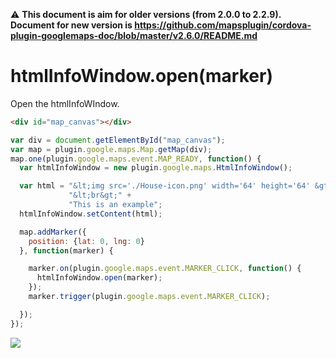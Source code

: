 :warning: **This document is aim for older versions (from 2.0.0 to 2.2.9).
Document for new version is https://github.com/mapsplugin/cordova-plugin-googlemaps-doc/blob/master/v2.6.0/README.md**

# htmlInfoWindow.open(marker)

Open the htmlInfoWIndow.

```html
<div id="map_canvas"></div>
```

```js
var div = document.getElementById("map_canvas");
var map = plugin.google.maps.Map.getMap(div);
map.one(plugin.google.maps.event.MAP_READY, function() {
  var htmlInfoWindow = new plugin.google.maps.HtmlInfoWindow();

  var html = "&lt;img src='./House-icon.png' width='64' height='64' &gt;" +
             "&lt;br&gt;" +
             "This is an example";
  htmlInfoWindow.setContent(html);

  map.addMarker({
    position: {lat: 0, lng: 0}
  }, function(marker) {

    marker.on(plugin.google.maps.event.MARKER_CLICK, function() {
      htmlInfoWindow.open(marker);
    });
    marker.trigger(plugin.google.maps.event.MARKER_CLICK);

  });
});
```

![](image.png)
